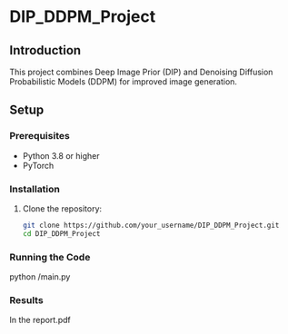 # DIP_DDPM_Project

## Introduction
This project combines Deep Image Prior (DIP) and Denoising Diffusion Probabilistic Models (DDPM) for improved image generation.

## Setup
### Prerequisites
- Python 3.8 or higher
- PyTorch

### Installation
1. Clone the repository:
   ```bash
   git clone https://github.com/your_username/DIP_DDPM_Project.git
   cd DIP_DDPM_Project
### Running the Code
python /main.py

### Results
In the report.pdf
